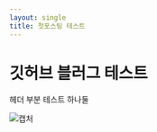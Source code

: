 ```yaml
---
layout: single
title: 첫포스팅 테스트
---
```


# 깃허브 블러그 테스트

헤더 부분 테스트 하나둘

![캡처](C:\Users\ty100\Documents\GitHub\tvewai.github.io\images\2022-01-04-first\캡처.PNG)

